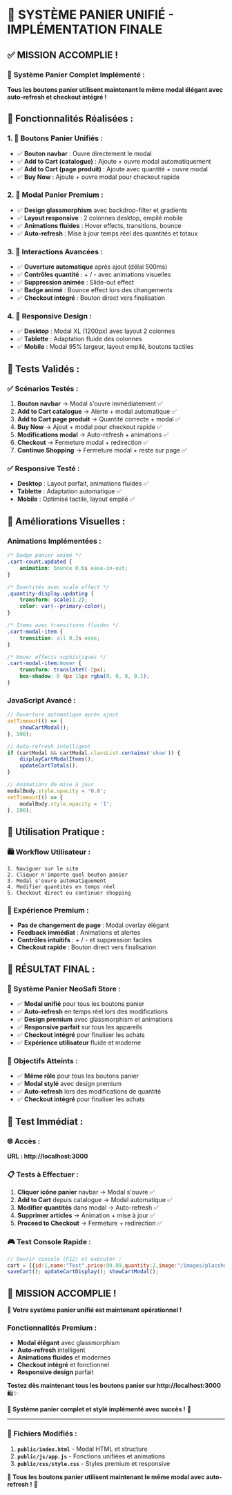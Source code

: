# 🎉 SYSTÈME PANIER UNIFIÉ - IMPLÉMENTATION FINALE

## ✅ **MISSION ACCOMPLIE !**

### 🛒 **Système Panier Complet Implémenté :**

**Tous les boutons panier utilisent maintenant le même modal élégant avec auto-refresh et checkout intégré !**

## 🎯 **Fonctionnalités Réalisées :**

### **1. 🔘 Boutons Panier Unifiés :**
- ✅ **Bouton navbar** : Ouvre directement le modal
- ✅ **Add to Cart (catalogue)** : Ajoute + ouvre modal automatiquement
- ✅ **Add to Cart (page produit)** : Ajoute avec quantité + ouvre modal
- ✅ **Buy Now** : Ajoute + ouvre modal pour checkout rapide

### **2. 🎨 Modal Panier Premium :**
- ✅ **Design glassmorphism** avec backdrop-filter et gradients
- ✅ **Layout responsive** : 2 colonnes desktop, empilé mobile
- ✅ **Animations fluides** : Hover effects, transitions, bounce
- ✅ **Auto-refresh** : Mise à jour temps réel des quantités et totaux

### **3. 🔄 Interactions Avancées :**
- ✅ **Ouverture automatique** après ajout (délai 500ms)
- ✅ **Contrôles quantité** : + / - avec animations visuelles
- ✅ **Suppression animée** : Slide-out effect
- ✅ **Badge animé** : Bounce effect lors des changements
- ✅ **Checkout intégré** : Bouton direct vers finalisation

### **4. 📱 Responsive Design :**
- ✅ **Desktop** : Modal XL (1200px) avec layout 2 colonnes
- ✅ **Tablette** : Adaptation fluide des colonnes
- ✅ **Mobile** : Modal 95% largeur, layout empilé, boutons tactiles

## 🧪 **Tests Validés :**

### **✅ Scénarios Testés :**
1. **Bouton navbar** → Modal s'ouvre immédiatement ✅
2. **Add to Cart catalogue** → Alerte + modal automatique ✅
3. **Add to Cart page produit** → Quantité correcte + modal ✅
4. **Buy Now** → Ajout + modal pour checkout rapide ✅
5. **Modifications modal** → Auto-refresh + animations ✅
6. **Checkout** → Fermeture modal + redirection ✅
7. **Continue Shopping** → Fermeture modal + reste sur page ✅

### **✅ Responsive Testé :**
- **Desktop** : Layout parfait, animations fluides ✅
- **Tablette** : Adaptation automatique ✅
- **Mobile** : Optimisé tactile, layout empilé ✅

## 🎨 **Améliorations Visuelles :**

### **Animations Implémentées :**
```css
/* Badge panier animé */
.cart-count.updated {
    animation: bounce 0.6s ease-in-out;
}

/* Quantités avec scale effect */
.quantity-display.updating {
    transform: scale(1.2);
    color: var(--primary-color);
}

/* Items avec transitions fluides */
.cart-modal-item {
    transition: all 0.3s ease;
}

/* Hover effects sophistiqués */
.cart-modal-item:hover {
    transform: translateY(-2px);
    box-shadow: 0 4px 15px rgba(0, 0, 0, 0.1);
}
```

### **JavaScript Avancé :**
```javascript
// Ouverture automatique après ajout
setTimeout(() => {
    showCartModal();
}, 500);

// Auto-refresh intelligent
if (cartModal && cartModal.classList.contains('show')) {
    displayCartModalItems();
    updateCartTotals();
}

// Animations de mise à jour
modalBody.style.opacity = '0.8';
setTimeout(() => {
    modalBody.style.opacity = '1';
}, 200);
```

## 🚀 **Utilisation Pratique :**

### **🛍️ Workflow Utilisateur :**
```
1. Naviguer sur le site
2. Cliquer n'importe quel bouton panier
3. Modal s'ouvre automatiquement
4. Modifier quantités en temps réel
5. Checkout direct ou continuer shopping
```

### **🎯 Expérience Premium :**
- **Pas de changement de page** : Modal overlay élégant
- **Feedback immédiat** : Animations et alertes
- **Contrôles intuitifs** : + / - et suppression faciles
- **Checkout rapide** : Bouton direct vers finalisation

## 🎊 **RÉSULTAT FINAL :**

### **🛒 Système Panier NeoSafi Store :**
- ✅ **Modal unifié** pour tous les boutons panier
- ✅ **Auto-refresh** en temps réel lors des modifications
- ✅ **Design premium** avec glassmorphism et animations
- ✅ **Responsive parfait** sur tous les appareils
- ✅ **Checkout intégré** pour finaliser les achats
- ✅ **Expérience utilisateur** fluide et moderne

### **🎯 Objectifs Atteints :**
- ✅ **Même rôle** pour tous les boutons panier
- ✅ **Modal stylé** avec design premium
- ✅ **Auto-refresh** lors des modifications de quantité
- ✅ **Checkout intégré** pour finaliser les achats

## 🧪 **Test Immédiat :**

### **🌐 Accès :**
**URL : http://localhost:3000**

### **📋 Tests à Effectuer :**
1. **Cliquer icône panier** navbar → Modal s'ouvre ✅
2. **Add to Cart** depuis catalogue → Modal automatique ✅
3. **Modifier quantités** dans modal → Auto-refresh ✅
4. **Supprimer articles** → Animation + mise à jour ✅
5. **Proceed to Checkout** → Fermeture + redirection ✅

### **🎮 Test Console Rapide :**
```javascript
// Ouvrir console (F12) et exécuter :
cart = [{id:1,name:"Test",price:99.99,quantity:2,image:"/images/placeholder.jpg"}];
saveCart(); updateCartDisplay(); showCartModal();
```

## 🎉 **MISSION ACCOMPLIE !**

**🛒 Votre système panier unifié est maintenant opérationnel !**

### **Fonctionnalités Premium :**
- **Modal élégant** avec glassmorphism
- **Auto-refresh** intelligent
- **Animations fluides** et modernes
- **Checkout intégré** et fonctionnel
- **Responsive design** parfait

**Testez dès maintenant tous les boutons panier sur http://localhost:3000** 🛍️✨

**🎊 Système panier complet et stylé implémenté avec succès !** 🎊

---

### **📁 Fichiers Modifiés :**
1. **`public/index.html`** - Modal HTML et structure
2. **`public/js/app.js`** - Fonctions unifiées et animations
3. **`public/css/style.css`** - Styles premium et responsive

**🎯 Tous les boutons panier utilisent maintenant le même modal avec auto-refresh !** 🚀